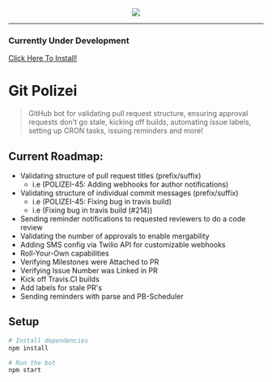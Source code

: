 
<p align="center">
  <img src="https://i.imgur.com/tOQ5Bhh.png"/>
</p>

---------

### Currently Under Development

[Click Here To Install!](https://github.com/apps/git-polizei)

# Git Polizei
> GitHub bot for validating pull request structure, ensuring approval requests don't go stale, kicking off builds, automating issue labels, setting up CRON tasks, issuing reminders and more!


## Current Roadmap:
- Validating structure of pull request titles (prefix/suffix)
  - i.e (POLIZEI-45: Adding webhooks for author notifications)
- Validating structure of individual commit messages (prefix/suffix)
  - i.e (POLIZEI-45: Fixing bug in travis build)
  - i.e (Fixing bug in travis build (#214))
- Sending reminder notifications to requested reviewers to do a code review
- Validating the number of approvals to enable mergability
- Adding SMS config via Twilio API for customizable webhooks
- Roll-Your-Own capabilities
- Verifying Milestones were Attached to PR
- Verifying Issue Number was Linked in PR
- Kick off Travis.CI builds
- Add labels for stale PR's 
- Sending reminders with parse and PB-Scheduler
 
## Setup

```sh
# Install dependencies
npm install

# Run the bot
npm start
```
